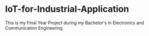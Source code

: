 # IoT-for-Industrial-Application
This is my Final Year Project during my Bachelor's in Electronics and Communication Engineering
